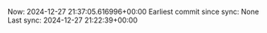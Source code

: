 Now: 2024-12-27 21:37:05.616996+00:00 Earliest commit since sync: None Last sync: 2024-12-27 21:22:39+00:00
